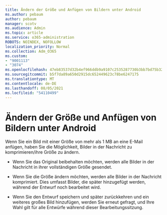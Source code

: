 ```yaml
---
title: Ändern der Größe und Anfügen von Bildern unter Android
ms.author: pebaum
author: pebaum
manager: scotv
ms.audience: Admin
ms.topic: article
ms.service: o365-administration
ROBOTS: NOINDEX, NOFOLLOW
localization_priority: Normal
ms.collection: Adm_O365
ms.custom:
- "9001113"
- "3074"
ms.openlocfilehash: 47eb83537d32b4ef966ddb9a9107c2535287730b3bb7bd75b32c894c6411aeca
ms.sourcegitcommit: b5f7da89a650d2915dc652449623c78be6247175
ms.translationtype: MT
ms.contentlocale: de-DE
ms.lasthandoff: 08/05/2021
ms.locfileid: "54110499"
---
```

# <a name="resize-and-attach-images-on-android"></a>Ändern der Größe und Anfügen von Bildern unter Android

Wenn Sie ein Bild mit einer Größe von mehr als 1 MB an eine E-Mail anfügen, haben Sie die Möglichkeit, Bilder in der Nachricht zu komprimieren/ihre Größe zu ändern.
 
- Wenn Sie das Original beibehalten möchten, werden alle Bilder in der Nachricht in ihrer vollständigen Größe gesendet.
 
- Wenn Sie die Größe ändern möchten, werden alle Bilder in der Nachricht komprimiert.  Dies umfasst Bilder, die später hinzugefügt werden, während der Entwurf noch bearbeitet wird.
 
- Wenn Sie den Entwurf speichern und später zurückkehren und ein weiteres großes Bild hinzufügen, werden Sie erneut gefragt, und Ihre Wahl gilt für alle Entwürfe während dieser Bearbeitungssitzung.
 
